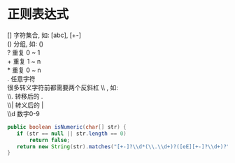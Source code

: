 # 正则表达式
[] 字符集合, 如: [abc], [+-]   
() 分组, 如: ()   
? 重复 0 ~ 1   
\+ 重复 1 ~ n   
\* 重复 0 ~ n    
. 任意字符    
很多转义字符前都需要两个反斜杠 \\\\  , 如:    
\\\\. 转移后的 .  
\\\\| 转义后的 |    
\\\d  数字0-9   

```java
public boolean isNumeric(char[] str) {
   if (str == null || str.length == 0)
       return false;
   return new String(str).matches("[+-]?\\d*(\\.\\d+)?([eE][+-]?\\d+)?");
}
```